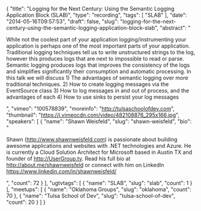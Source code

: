{
  "title": "Logging for the Next Century: Using the Semantic Logging Application Block (SLAB)",
  "type": "recording",
  "tags": [
    "SLAB"
  ],
  "date": "2014-05-16T09:57:53",
  "draft": false,
  "slug": "logging-for-the-next-century-using-the-semantic-logging-application-block-slab",
  "abstract": "<p>While not the coolest part of your application logging/instrumenting your application is perhaps one of the most important parts of your application. Traditional logging techniques tell us to write unstructured strings to the log, however this produces logs that are next to impossible to read or parse. Semantic logging produces logs that improves the consistency of the logs and simplifies significantly their consumption and automatic processing. In this talk we will discuss 1) The advantages of semantic logging over more traditional techniques. 2) How to create logging messages via the EventSource class 3) How to log messages in and out of process, and the advantages of each 4) How to use sinks to persist your log messages</p>",
  "vimeo": "100578839",
  "moreinfo": "http://tulsaschoolofdev.com",
  "thumbnail": "https://i.vimeocdn.com/video/482108876_295x166.jpg",
  "speakers": [
    {
      "name": "Shawn Weisfeld",
      "slug": "shawn-weisfeld",
      "bio": "<p>Shawn (http://www.shawnweisfeld.com) is passionate about building awesome applications and websites with .NET technologies and Azure. He is currently a Cloud Solution Architect for Microsoft based in Austin TX and founder of http://UserGroup.tv. Read his full bio at http://about.me/shawnweisfeld or connect with him on LinkedIn https://www.linkedin.com/in/shawnweisfeld/</p>",
      "count": 72
    }
  ],
  "ugtvtags": [
    {
      "name": "SLAB",
      "slug": "slab",
      "count": 1
    }
  ],
  "meetups": [
    {
      "name": "Oklahoma Groups",
      "slug": "oklahoma",
      "count": 70
    },
    {
      "name": "Tulsa School of Dev",
      "slug": "tulsa-school-of-dev",
      "count": 20
    }
  ]
}
